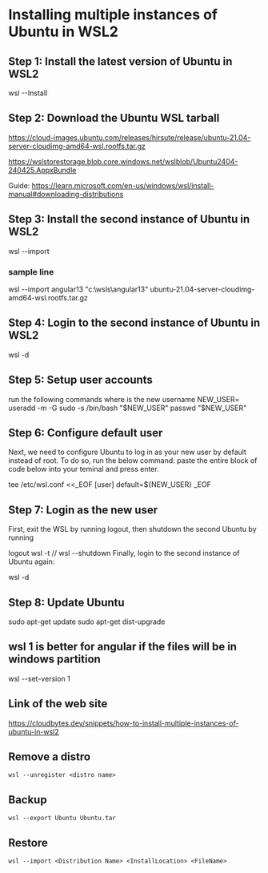 # Installing multiple instances of Ubuntu in WSL2

## Step 1: Install the latest version of Ubuntu in WSL2
wsl --Install

## Step 2: Download the Ubuntu WSL tarball
https://cloud-images.ubuntu.com/releases/hirsute/release/ubuntu-21.04-server-cloudimg-amd64-wsl.rootfs.tar.gz

https://wslstorestorage.blob.core.windows.net/wslblob/Ubuntu2404-240425.AppxBundle 

Guide:
https://learn.microsoft.com/en-us/windows/wsl/install-manual#downloading-distributions 


## Step 3: Install the second instance of Ubuntu in WSL2
wsl --import <Distribution Name> <Installation Folder> <Ubuntu WSL2 Image Tarball path>

### sample line
wsl --import angular13 "c:\wsls\angular13" ubuntu-21.04-server-cloudimg-amd64-wsl.rootfs.tar.gz

## Step 4: Login to the second instance of Ubuntu in WSL2
wsl -d <Distribution Name>

## Step 5: Setup user accounts
run the following commands where <USERNAME> is the new username
NEW_USER=<USERNAME>
useradd -m -G sudo -s /bin/bash "$NEW_USER"
passwd "$NEW_USER"

## Step 6: Configure default user
Next, we need to configure Ubuntu to log in as your new user by default instead of root.
To do so, run the below command: paste the entire block of code below into your teminal and press enter.

tee /etc/wsl.conf <<_EOF
[user]
default=${NEW_USER}
_EOF

## Step 7: Login as the new user
First, exit the WSL by running logout, then shutdown the second Ubuntu by running

logout
wsl -t <Distribution Name>
 // wsl --shutdown <Distribution Name>
Finally, login to the second instance of Ubuntu again:

wsl -d <Distribution Name>

## Step 8: Update Ubuntu
sudo apt-get update
sudo apt-get dist-upgrade

## wsl 1 is better for angular if the files will be in windows partition
wsl --set-version <Distribution Name> 1

## Link of the web site 
https://cloudbytes.dev/snippets/how-to-install-multiple-instances-of-ubuntu-in-wsl2

## Remove a distro

    wsl --unregister <distro name>

## Backup

    wsl --export Ubuntu Ubuntu.tar

## Restore

    wsl --import <Distribution Name> <InstallLocation> <FileName>
